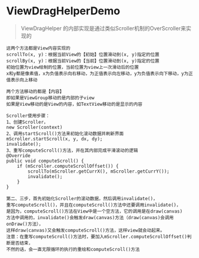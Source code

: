 # ViewDragHelperDemo

> ViewDragHelper 的内部实现是通过类似Scroller机制的OverScroller来实现的


    这两个方法都是View内容实现的
    scrollTo(x, y)：根据当前View的【初始】位置滑动到(x, y)指定的位置
    scrollBy(x, y)：根据当前View的【当前】位置滑动到(x, y)指定的位置
    初始位置为view绘制的位置，当前位置为view上一次滑动后的位置
    x和y都是像素值，x为负值表示向右移动，为正值表示向左移动，y为负值表示向下移动，y为正值表示向上移动
    
    两个方法移动的都是【内容】
    即如果是ViewGroup移动的是内部的子view
    如果是View移动的是View的内容，如TextView移动的是显示的内容
    
    Scroller使用步骤：
    1、创建Scroller，
    new Scroller(context)
    2、调用startScroll()方法来初始化滚动数据并刷新界面
    mScroller.startScroll(x, y, dx, dy);
    invalidate();
    3、重写computeScroll()方法，并在其内部完成平滑滚动的逻辑
    @Override
    public void computeScroll() {
        if (mScroller.computeScrollOffset()) {
            scrollTo(mScroller.getCurrX(), mScroller.getCurrY());
            invalidate();
        }
    }
    
    第二、三步，首先初始化Scroller的滚动数据，然后调用invalidate()，
    重写computeScroll()，并且在computeScroll()方法中还要调用invalidate()，
    是因为，computeScroll()方法在View中是一个空方法，它的调用是在draw(canvas)
    方法中调用的，invalidate()会触发draw(canvas)方法（draw(canvas)会调用onDraw()方法），
    这样draw(canvas)又会触发computeScroll()方法，这样view就会动起来。
    注意：在重写computeScroll()方法时，要加入mScroller.computeScrollOffset()判断是否结束，
    不然的话，会一直无限循环的执行的重绘和computeScroll()方法
    